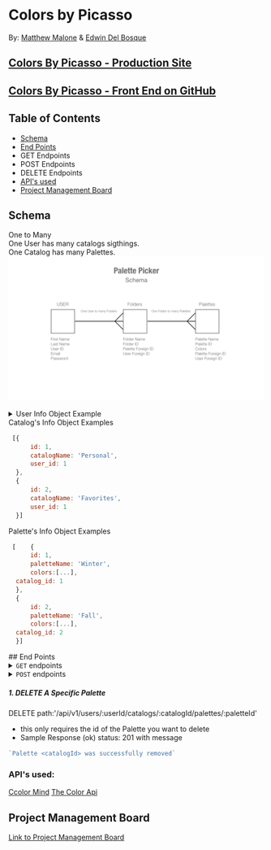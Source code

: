 # Colors by Picasso

By:
[Matthew Malone](https://github.com/matthewdshepherd) & [Edwin Del Bosque](https://github.com/edwindelbosque)

## [Colors By Picasso - Production Site](http://colorsbypicasso.herokuapp.com/)
## [Colors By Picasso - Front End on GitHub](https://github.com/edwindelbosque/picasso-fe)

## Table of Contents
* [Schema](#Schema)
* [End Points](#End-Points)
* GET Endpoints
* POST Endpoints
* DELETE Endpoints
* [API's used](#API's-used)
* [Project Management Board](#Project-Management-Board)


## Schema
One to Many<br/>
One User has many catalogs sigthings.<br/>
One Catalog has many Palettes.
<img src="./images/Palette-Picker-Schema.png" alt="Picasso Color Picker Schema Diagram">
<details>
  <summary>  User Info Object Example  </summary>

  ```js
   {
		id: 1,
		firstName: 'Edwin',
		lastName: 'Del Bosque',
		email: 'edwinbosq@gmail.com',
		password: <string>
	}
  ```
</details>
  <summary>  Catalog's Info Object Examples  </summary>

  ```js
   [{
		id: 1,
		catalogName: 'Personal',
		user_id: 1
	},
	{
		id: 2,
		catalogName: 'Favorites',
		user_id: 1
	}]
  ```
</details>
</details>
  <summary>  Palette's Info Object Examples  </summary>

  ```js
   [	{
		id: 1,
		paletteName: 'Winter',
		colors:[...],
    catalog_id: 1
    },
    {
		id: 2,
		paletteName: 'Fall',
		colors:[...],
    catalog_id: 2
    }]
  ```
</details>
## End Points
<details>
  <summary> <code>GET</code> endpoints </summary>

##### 1. All Catalogs for a user 
GET path:`/api/v1/users/:userdId/catalogs`
- Sample Response (ok) status: 200
- Will return an array of all catalogs specific to a user, each as an object.
- Each beach object will contain the following:
```js
[{
		id: 1,
		catalogName: 'Personal',
		user_id: 1
	}]
```
- `Sample Response (error) status: 404`
```js
{ error: "Cannot retrieve Catalogs" }
```
##### 2. Return a specific Catalog for a user
GET path:`/api/v1/users/:userdId/catalogs/:catalogId`
- Sample Response (ok) status: 200
- Will return an object of a specific catalog for a user.
- Each beach object will contain the following:
```js
{
		id: 1,
		catalogName: 'Personal',
		user_id: 1
	}
```
- `Sample Response (error) status: 404`
```js
{ error: "Cannot retrieve Catalog" }
```

##### 3. All Palettes for a specifid Catalog
GET path:`/api/v1/users/:userdId/catalogs/:catalogId/palettes`
- Sample Response (ok) status: 200
- Will return an array of all sightings from all beaches 
- Each sighting object will contain the following:
```js
 [	{
		id: 1,
		paletteName: 'Winter',
		colors:[...],
    catalog_id: 1
    },
    {
		id: 2,
		paletteName: 'Fall',
		colors:[...],
    catalog_id: 2
    }]
```
- Sample Response (error) status: 404
```js
{ 
  error: "Cannot retreive Palettes" 
}
```

##### 4. A Palette for a specific Catalog
GET path:`/api/v1/users/:userdId/catalogs/:catalogId/palettes/:paletteId`
- Sample Response (ok) status: 200
- Will return an object of a palette from a specific Catalog 
- Each Palette object will contain the following:
```js
    {
		id: 2,
		paletteName: 'Fall',
		colors:[...],
    catalog_id: 2
    }
```
- Sample Response (error) status: 404
```js
{ 
  error: "Cannot retreive Palette" 
}
```
</details>
<details>
  <summary> <code>POST</code> endpoints </summary>

##### 1. Create a User
POST path:`/api/v1/users`
This Post requires First and Last name, email and password. Logic is built in to verify valid email address and password must be at least 6 haracters long.
Format of POST body:
```js
{
	firstName: 'Sandler',
	lastName: 'McCalsin',
  email: 'SadieMcCaslin@gmail.com',
	password: '123456'
}
```
- Sample Response (ok) status: 201
```js
{ firstName: 'Sandler', id: 98003}
```
- Sample Response (error) status: 422 - When all the parameters are not provided:
```js
{
				error: `Expected format: {
                    "firstName": <String>,
                    "lastName": <String>,
                    "email": <String>,
                    "password": <String>,
                }. You're missing a "${requiredParameter}" property.`
			}
```
- Sample Response (error) status: 422 - when email already exists
```js
{ error: 'The request could not be completed due to email already in use' }
```

##### 2. Login a User
POST path:`/api/v1/login`
This Post requires email and password. Logic is built in to verify valid email address and password must be at least 6 haracters long.
Format of POST body:
```js
{
  email: 'SadieMcCaslin@gmail.com',
	password: '123456'
}
```
- Sample Response (ok) status: 201
```js
{ firstName: 'Sandler', id: 98003}
```
- Sample Response (error) status: 422 - When all the parameters are not provided:
```js
{
				error: `Expected format: {
                    "firstName": <String>,
                    "lastName": <String>,
                    "email": <String>,
                    "password": <String>,
                }. You're missing a "${requiredParameter}" property.`
			}
```
- Sample Response (error) status: 404 - When email is not in system
```js
{ error: 'Email not found' }
```
- Sample Response (error) status: 404 - When email is in system and but incorrect password
```js
{ error: Incorrect Password' }
```
</details>

##### 1. DELETE A Specific Palette
DELETE path:'/api/v1/users/:userId/catalogs/:catalogId/palettes/:paletteId'
- this only requires the id of the Palette you want to delete
- Sample Response (ok) status: 201 with message
```js
`Palette <catalogId> was successfully removed`
```
</details>

### API's used:
[Ccolor Mind](http://colormind.io/api/)
[The Color Api](https://www.thecolorapi.com/)

## Project Management Board
[Link to Project Management Board](https://edwindelbosque.atlassian.net/secure/RapidBoard.jspa?projectKey=CPR&rapidView=1)
